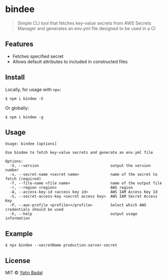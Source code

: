 # bindee

> Simple CLI tool that fetches key-value secrets from AWS Secrets Manager and generates an env.yml file
> designed to be used in a CI

## Features

- Fetches specified secret
- Allows default attributes to included in constructed files

## Install

Locally, for usage with `npx`:

```
$ npm i bindee -S
```

Or globally:

```
$ npm i bindee -g
```

## Usage

```
Usage: bindee [options]

Use bindee to fetch key-value secrets and generate an env.yml file

Options:
  -V, --version                                output the version number
  -s, --secret-name <secret name>              name of the secret to fetch (required)
  -f, --file-name <file name>                  name of the output file
  -r, --region <region>                        AWS region
  -A, --access-key-id <access key id>          AWS IAM Access Key Id
  -S, --secret-access-key <secret access key>  AWS IAM Secret Access Key
  -P, --aws-profile <profile></profile>        Select which AWS credentials should be used
  -h, --help                                   output usage information

```

## Example

```
$ npx bindee --secretName production-server-secret
```

## License

MIT © [Yatin Badal](https://yatin.io)
